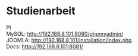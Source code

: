 # Studienarbeit


PI
<br>
MySQL:  http://192.168.8.101:8080/phpmyadmin/
<br>
JOOMLA: http://192.168.8.101/installation/index.php
<br>
Docs:   http://192.168.8.101:8081/
